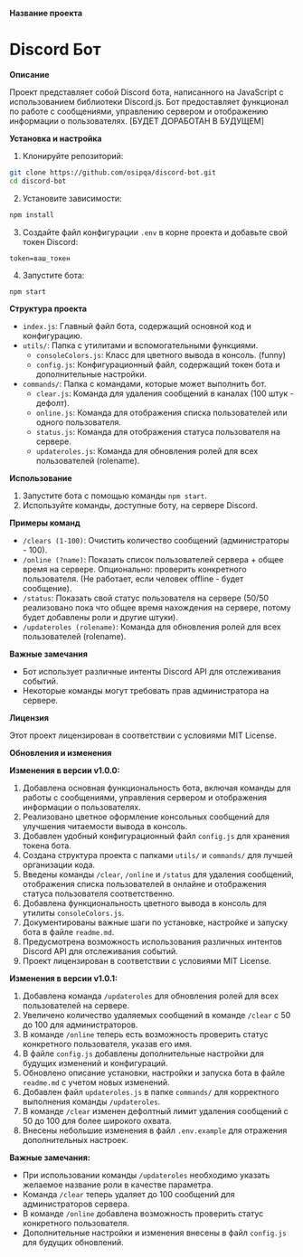 **Название проекта**

# Discord Бот

**Описание**

Проект представляет собой Discord бота, написанного на JavaScript с использованием библиотеки Discord.js. Бот предоставляет функционал по работе с сообщениями, управлению сервером и отображению информации о пользователях. [БУДЕТ ДОРАБОТАН В БУДУЩЕМ]

**Установка и настройка**

1. Клонируйте репозиторий:

```bash
git clone https://github.com/osipqa/discord-bot.git
cd discord-bot
```

2. Установите зависимости:

```bash
npm install
```

3. Создайте файл конфигурации `.env` в корне проекта и добавьте свой токен Discord:

```env
token=ваш_токен
```

4. Запустите бота:

```bash
npm start
```

**Структура проекта**

- `index.js`: Главный файл бота, содержащий основной код и конфигурацию.
- `utils/`: Папка с утилитами и вспомогательными функциями.
    - `consoleColors.js`: Класс для цветного вывода в консоль. (funny)
    - `config.js`: Конфигурационный файл, содержащий токен бота и дополнительные настройки.
- `commands/`: Папка с командами, которые может выполнить бот.
    - `clear.js`: Команда для удаления сообщений в каналах (100 штук - дефолт).
    - `online.js`: Команда для отображения списка пользователей или одного пользователя.
    - `status.js`: Команда для отображения статуса пользователя на сервере.
    - `updateroles.js`: Команда для обновления ролей для всех пользователей (rolename).

**Использование**

1. Запустите бота с помощью команды `npm start`.
2. Используйте команды, доступные боту, на сервере Discord.

**Примеры команд**

- `/clears (1-100)`: Очистить количество сообщений (администраторы - 100). 
- `/online (?name)`: Показать список пользователей сервера + общее время на сервере. Опционально: проверить конкретного пользователя. (Не работает, если человек offline - будет сообщение).
- `/status`: Показать свой статус пользователя на сервере (50/50 реализовано пока что общее время нахождения на сервере, потому будет добавлены роли и другие штуки).
- `/updateroles (rolename)`: Команда для обновления ролей для всех пользователей (rolename).

**Важные замечания**

- Бот использует различные интенты Discord API для отслеживания событий.
- Некоторые команды могут требовать прав администратора на сервере.

**Лицензия**

Этот проект лицензирован в соответствии с условиями MIT License.

**Обновления и изменения**

**Изменения в версии v1.0.0:**

1. Добавлена основная функциональность бота, включая команды для работы с сообщениями, управления сервером и отображения информации о пользователях.
2. Реализовано цветное оформление консольных сообщений для улучшения читаемости вывода в консоль.
3. Добавлен удобный конфигурационный файл `config.js` для хранения токена бота.
4. Создана структура проекта с папками `utils/` и `commands/` для лучшей организации кода.
5. Введены команды `/clear`, `/online` и `/status` для удаления сообщений, отображения списка пользователей в онлайне и отображения статуса пользователя соответственно.
6. Добавлена функциональность цветного вывода в консоль для утилиты `consoleColors.js`.
7. Документированы важные шаги по установке, настройке и запуску бота в файле `readme.md`.
8. Предусмотрена возможность использования различных интентов Discord API для отслеживания событий.
9. Проект лицензирован в соответствии с условиями MIT License.

**Изменения в версии v1.0.1:**

1. Добавлена команда `/updateroles` для обновления ролей для всех пользователей на сервере.
2. Увеличено количество удаляемых сообщений в команде `/clear` с 50 до 100 для администраторов.
3. В команде `/online` теперь есть возможность проверить статус конкретного пользователя, указав его имя.
4. В файле `config.js` добавлены дополнительные настройки для будущих изменений и конфигураций.
5. Обновлено описание установки, настройки и запуска бота в файле `readme.md` с учетом новых изменений.
6. Добавлен файл `updateroles.js` в папке `commands/` для корректного выполнения команды `/updateroles`.
7. В команде `/clear` изменен дефолтный лимит удаления сообщений с 50 до 100 для более широкого охвата.
8. Внесены небольшие изменения в файл `.env.example` для отражения дополнительных настроек.

**Важные замечания:**

* При использовании команды `/updateroles` необходимо указать желаемое название роли в качестве параметра.
* Команда `/clear` теперь удаляет до 100 сообщений для администраторов сервера.
* В команде `/online` добавлена возможность проверить статус конкретного пользователя.
* Дополнительные настройки и изменения внесены в файл `config.js` для будущих обновлений.